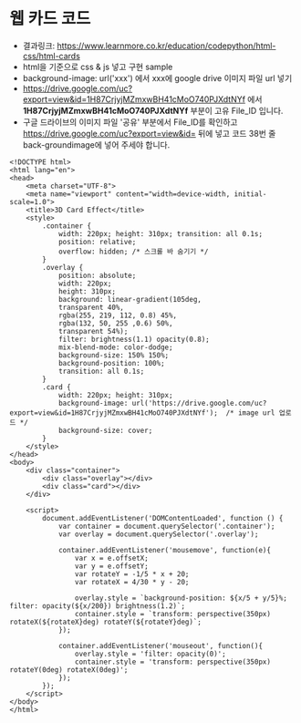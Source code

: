 # 웹 카드 코드

* 결과링크: <https://www.learnmore.co.kr/education/codepython/html-css/html-cards>
* html을 기준으로 css & js 넣고 구현 sample
* background-image: url('xxx') 에서 xxx에 google drive 이미지 파일 url 넣기
* https://drive.google.com/uc?export=view&id=1H87CrjyjMZmxwBH41cMoO740PJXdtNYf 에서 **1H87CrjyjMZmxwBH41cMoO740PJXdtNYf** 부분이 고유 File_ID 입니다.
* 구글 드라이브의 이미지 파일 '공유' 부분에서 File_ID를 확인하고 https://drive.google.com/uc?export=view&id= 뒤에 넣고 코드 38번 줄 back-groundimage에 넣어 주세야 합니다.
  
```
<!DOCTYPE html>
<html lang="en">
<head>
    <meta charset="UTF-8">
    <meta name="viewport" content="width=device-width, initial-scale=1.0">
    <title>3D Card Effect</title>
    <style>
        .container {
            width: 220px; height: 310px; transition: all 0.1s;
            position: relative;
            overflow: hidden; /* 스크롤 바 숨기기 */
        }
        .overlay {
            position: absolute;
            width: 220px;
            height: 310px;
            background: linear-gradient(105deg,
            transparent 40%,
            rgba(255, 219, 112, 0.8) 45%,
            rgba(132, 50, 255 ,0.6) 50%,
            transparent 54%);
            filter: brightness(1.1) opacity(0.8);
            mix-blend-mode: color-dodge;
            background-size: 150% 150%;
            background-position: 100%;
            transition: all 0.1s;
        }
        .card {
            width: 220px; height: 310px;
            background-image: url('https://drive.google.com/uc?export=view&id=1H87CrjyjMZmxwBH41cMoO740PJXdtNYf');  /* image url 업로드 */  
            background-size: cover;
        }
    </style>
</head>
<body>
    <div class="container">
        <div class="overlay"></div>
        <div class="card"></div>
    </div>

    <script>
        document.addEventListener('DOMContentLoaded', function () {
            var container = document.querySelector('.container');
            var overlay = document.querySelector('.overlay');

            container.addEventListener('mousemove', function(e){
                var x = e.offsetX;
                var y = e.offsetY;
                var rotateY = -1/5 * x + 20;
                var rotateX = 4/30 * y - 20;

                overlay.style = `background-position: ${x/5 + y/5}%; filter: opacity(${x/200}) brightness(1.2)`;
                container.style = `transform: perspective(350px) rotateX(${rotateX}deg) rotateY(${rotateY}deg)`;
            });

            container.addEventListener('mouseout', function(){
                overlay.style = 'filter: opacity(0)';
                container.style = 'transform: perspective(350px) rotateY(0deg) rotateX(0deg)';
            });
        });
    </script>
</body>
</html>

```
